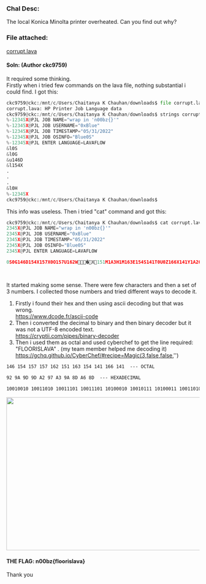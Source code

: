 ### Chal Desc:
The local Konica Minolta printer overheated. Can you find out why?

### File attached: 
[corrupt.lava](corrupt.lava)

#### Soln: (Author ckc9759)
 
It required some thinking.  
Firstly when i tried few commands on the lava file, nothing substantial i could find.
I got this:

```py
ckc9759@ckc:/mnt/c/Users/Chaitanya K Chauhan/downloads$ file corrupt.lava
corrupt.lava: HP Printer Job Language data
ckc9759@ckc:/mnt/c/Users/Chaitanya K Chauhan/downloads$ strings corrupt.lava
%-12345X@PJL JOB NAME="wrap in 'n00bz{}'"
%-12345X@PJL JOB USERNAME="0xBlue"
%-12345X@PJL JOB TIMESTAMP="05/31/2022"
%-12345X@PJL JOB OSINFO="Blue0S"
%-12345X@PJL ENTER LANGUAGE=LAVAFLOW
&l0S
&l0G
&u146D
&l154X
.
.
.
&l0H
%-12345X
ckc9759@ckc:/mnt/c/Users/Chaitanya K Chauhan/downloads$
```

This info was useless. Then i tried "cat" command and got this:

```python
ckc9759@ckc:/mnt/c/Users/Chaitanya K Chauhan/downloads$ cat corrupt.lava
2345X@PJL JOB NAME="wrap in 'n00bz{}'"
2345X@PJL JOB USERNAME="0xBlue"
2345X@PJL JOB TIMESTAMP="05/31/2022"
2345X@PJL JOB OSINFO="Blue0S"
2345X@PJL ENTER LANGUAGE=LAVAFLOW

0S0G146D154X157X0O157U162W�X151M1A3H1M163E154S141T0U0Z166X141Y1A20VPl�\3W��l�6��q%H��|6��٠�-��@�8�8�8�8�8�8�8�8�8�8�8�8�Ϳ��8�^~Z��PǦ���,��F%���qIo�2        �;����������������������@%@@��
                                                                                                       �$�oҤ��/Gx��8a|����J��I$�I$�I$�I$�I$�I$�I$�I$�I$�I$�lp.!\�.+r~���""��~�
                                                                             ��E6���z�EQEQEQEQEQEQEQEQEQE��$k��4�
```

It started making some sense. There were few characters and then a set of 3 numbers.
I collected those numbers and tried different ways to decode it.
1. Firstly i found their hex and then using ascii decoding but that was wrong.  
https://www.dcode.fr/ascii-code
2. Then i converted the decimal to binary and then binary decoder but it was not a UTF-8 encoded text.  
https://cryptii.com/pipes/binary-decoder
3. Then i used them as octal and used cyberchef to get the line required: "FLOORISLAVA" . (my team member helped me decoding it)
https://gchq.github.io/CyberChef/#recipe=Magic(3,false,false,'')

```abc
146 154 157 157 162 151 163 154 141 166 141  --- OCTAL

92 9A 9D 9D A2 97 A3 9A 8D A6 8D  --- HEXADECIMAL

10010010 10011010 10011101 10011101 10100010 10010111 10100011 10011010 10001101 10100110 10001101  --- BINARY
```
<h>
 <img src="https://user-images.githubusercontent.com/95117634/172211383-1d566f11-3251-4ec8-8932-8f2b89bd8324.png" width="800" height="400">
</h>

#### THE FLAG: n00bz{floorislava}

Thank you

